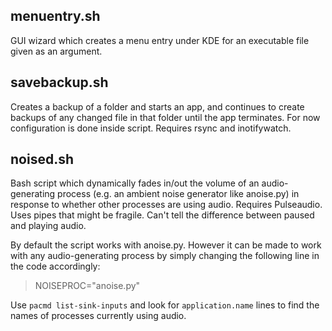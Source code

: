 ## menuentry.sh

GUI wizard which creates a menu entry under KDE for an executable file given as an argument.

## savebackup.sh

Creates a backup of a folder and starts an app, and continues to create backups of any changed file in that folder until the app terminates.
For now configuration is done inside script. Requires rsync and inotifywatch.

## noised.sh

Bash script which dynamically fades in/out the volume of an audio-generating process (e.g. an ambient noise generator like anoise.py) in response to whether other processes are using audio. Requires Pulseaudio. Uses pipes that might be fragile. Can't tell the difference between paused and playing audio.

By default the script works with anoise.py. However it can be made to work with any audio-generating process by simply changing the following line in the code accordingly:

> NOISEPROC="anoise.py"

Use `pacmd list-sink-inputs` and look for `application.name` lines to find the names of processes currently using audio.
